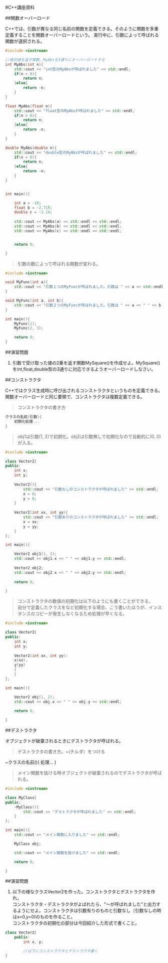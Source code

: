 #C++講座資料

##関数オーバーロード

C++では、引数が異なる同じ名前の関数を定義できる。そのように関数を多重定義することを関数オーバーロードという。
実行中に、引数によって呼ばれる関数が選択される。

```cpp
#include <iostream>

//絶対値を返す関数、MyAbsを3通りにオーバーロードする
int MyAbs(int n){
	std::cout << "int型のMyAbsが呼ばれました" << std::endl;
	if(n > 0){
		return n;
	}else{
		return -n;
	}
}

float MyAbs(float n){
	std::cout << "float型のMyAbsが呼ばれました" << std::endl;
	if(n > 0){
		return n;
	}else{
		return -n;
	}
}

double MyAbs(double n){
	std::cout << "double型のMyAbsが呼ばれました" << std::endl;
	if(n > 0){
		return n;
	}else{
		return -n;
	}
}


int main(){

	int a = -10;
	float b = -2.71f;
	double c = -3.14;
	
	std::cout << MyAbs(a) << std::endl << std::endl;
	std::cout << MyAbs(b) << std::endl << std::endl;
	std::cout << MyAbs(c) << std::endl << std::endl;


	return 0;

}
```

>引数の数によって呼ばれる関数が変わる。

```cpp
#include <iostream>

void MyFunc(int a){
	std::cout << "引数１つのMyFuncが呼ばれました。引数は " << a << std::endl;
}

void MyFunc(int a, int b){
	std::cout << "引数２つのMyFuncが呼ばれました。引数は " << a << " " << b << std::endl;
}

int main(){
	MyFunc(1);
	MyFunc(2, 3);

	return 0;
}
```


##演習問題

1. 引数で受け取った値の2乗を返す関数MySquare()を作成せよ。MySquare()をint,float,double型の3通りに対応できるようオーバーロードしなさい。


##コンストラクタ

C++ではクラス生成時に呼び出されるコンストラクタというものを定義できる。
関数オーバーロードと同じ要領で、コンストラクタは複数定義できる。

>コンストラクタの書き方

```cpp
クラスの名前(引数){
    初期化処理...
}
```

>obj1は引数(1, 2)で初期化。obj2は引数無しで初期化なので自動的に(0, 0)が入る。

```cpp
#include <iostream>

class Vector2{
public:
	int x;
	int y;
	
	Vector2(){
		std::cout << "引数なしのコンストラクタが呼ばれました" << std::endl;
		x = 0;
		y = 0;
	}
	
	Vector2(int xx, int yy){
		std::cout << "引数ありのコンストラクタが呼ばれました" << std::endl;
		x = xx;
		y = yy;
	}
};

int main(){

    Vector2 obj1(1, 2);
    std::cout << obj1.x << " " << obj1.y << std::endl;
    
    Vector2 obj2;
    std::cout << obj2.x << " " << obj2.y << std::endl;
    
    return 0;

}
```

>コンストラクタの数値の初期化は以下のようにも書くことができる。  
自分で定義したクラスをなど初期化する場合、こう書いたほうが、インスタンスのコピーが発生しなくなるため処理が早くなる。

```cpp
#include <iostream>

class Vector2{
public:
	int x;
	int y;
	
	Vector2(int xx, int yy):
	x(xx),
	y(yy)	
	{
	}
};

int main(){

    Vector2 obj(1, 2);
    std::cout << obj.x << " " << obj.y << std::endl;
    
    return 0;

}
```

##デストラクタ

オブジェクトが破棄されるときにデストラクタが呼ばれる。

>デストラクタの書き方。~(チルダ）をつける

~クラスの名前(){
    処理...
}

>メイン関数を抜ける時オブジェクトが破棄されるのでデストラクタが呼ばれる。

```cpp
#include <iostream>

class MyClass{
public:
	~MyClass(){
		std::cout << "デストラクタが呼ばれました" << std::endl;
	}
};

int main(){
	std::cout << "メイン関数に入りました" << std::endl;

	MyClass obj;

	std::cout << "メイン関数を抜けました" << std::endl;

	return 0;

}
```


##演習問題

1. 以下の様なクラスVector2を作った。コンストラクタとデストラクタを作れ。  
コンストラクタ・デストラクタがよばれたら、"～が呼ばれました"と出力するようにせよ。コンストラクタは引数有りのものと引数なし（引数なしの時はx=0,y=0)のものを作ること。  
コンストラクタの初期化の部分は今回紹介した形式で書くこと。

```cpp
class Vector2{
	public:
		int x, y;

		//以下にコンストラクタとデストラクタ書く
}
```

